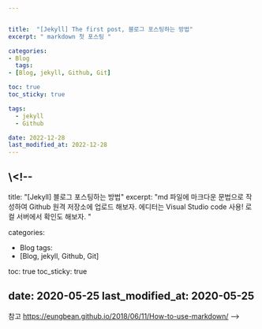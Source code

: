 ```yaml
---


title:  "[Jekyll] The first post, 블로그 포스팅하는 방법"
excerpt: " markdown 첫 포스팅 "

categories:
- Blog
  tags:
- [Blog, jekyll, Github, Git]

toc: true
toc_sticky: true

tags:
  - jekyll
  - Github

date: 2022-12-28
last_modified_at: 2022-12-28
---
```


\\<!--
---
title:  "[Jekyll] 블로그 포스팅하는 방법"
excerpt: "md 파일에 마크다운 문법으로 작성하여 Github 원격 저장소에 업로드 해보자. 에디터는 Visual Studio code 사용! 로컬 서버에서 확인도 해보자. "

categories:
- Blog
  tags:
- [Blog, jekyll, Github, Git]

toc: true
toc_sticky: true

date: 2020-05-25
last_modified_at: 2020-05-25
---
참고 https://eungbean.github.io/2018/06/11/How-to-use-markdown/
-->
